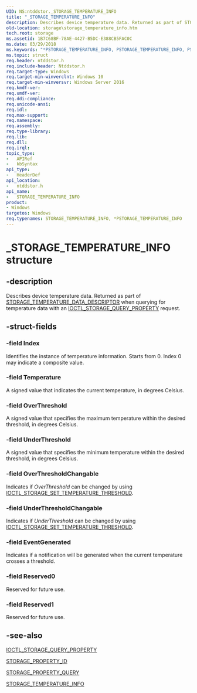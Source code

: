 ```yaml
---
UID: NS:ntddstor._STORAGE_TEMPERATURE_INFO
title: "_STORAGE_TEMPERATURE_INFO"
description: Describes device temperature data. Returned as part of STORAGE_TEMPERATURE_DATA_DESCRIPTOR when querying for temperature data with an IOCTL_STORAGE_QUERY_PROPERTY request.
old-location: storage\storage_temperature_info.htm
tech.root: storage
ms.assetid: 1B7C68BF-78AE-4427-B5DC-E388CB5FAC0C
ms.date: 03/29/2018
ms.keywords: "*PSTORAGE_TEMPERATURE_INFO, PSTORAGE_TEMPERATURE_INFO, PSTORAGE_TEMPERATURE_INFO structure pointer [Storage Devices], STORAGE_TEMPERATURE_INFO, STORAGE_TEMPERATURE_INFO structure [Storage Devices], _STORAGE_TEMPERATURE_INFO, ntddstor/PSTORAGE_TEMPERATURE_INFO, ntddstor/STORAGE_TEMPERATURE_INFO, storage.storage_temperature_info"
ms.topic: struct
req.header: ntddstor.h
req.include-header: Ntddstor.h
req.target-type: Windows
req.target-min-winverclnt: Windows 10
req.target-min-winversvr: Windows Server 2016
req.kmdf-ver: 
req.umdf-ver: 
req.ddi-compliance: 
req.unicode-ansi: 
req.idl: 
req.max-support: 
req.namespace: 
req.assembly: 
req.type-library: 
req.lib: 
req.dll: 
req.irql: 
topic_type:
-	APIRef
-	kbSyntax
api_type:
-	HeaderDef
api_location:
-	ntddstor.h
api_name:
-	STORAGE_TEMPERATURE_INFO
product:
- Windows
targetos: Windows
req.typenames: STORAGE_TEMPERATURE_INFO, *PSTORAGE_TEMPERATURE_INFO
---
```


# _STORAGE_TEMPERATURE_INFO structure


## -description


Describes  device temperature data. Returned as part of <a href="https://msdn.microsoft.com/library/windows/hardware/mt651017">STORAGE_TEMPERATURE_DATA_DESCRIPTOR</a> when querying for temperature data with an <a href="https://msdn.microsoft.com/library/windows/hardware/ff560590">IOCTL_STORAGE_QUERY_PROPERTY</a> request. 


## -struct-fields




### -field Index

Identifies the instance of temperature information. Starts from 0. Index 0 may indicate a composite value.      


### -field Temperature

A signed value that indicates the current temperature, in degrees Celsius. 


### -field OverThreshold

A signed value that specifies the maximum temperature within the desired threshold, in degrees Celsius.


### -field UnderThreshold

A signed value that specifies the minimum temperature within the desired threshold, in degrees Celsius.


### -field OverThresholdChangable

Indicates if <i>OverThreshold</i> can be changed by using <a href="https://msdn.microsoft.com/library/windows/hardware/mt650982">IOCTL_STORAGE_SET_TEMPERATURE_THRESHOLD</a>.


### -field UnderThresholdChangable

Indicates if <i>UnderThreshold</i> can be changed by using <a href="https://msdn.microsoft.com/library/windows/hardware/mt650982">IOCTL_STORAGE_SET_TEMPERATURE_THRESHOLD</a>.


### -field EventGenerated

Indicates if a notification will be generated when the current temperature crosses a threshold.


### -field Reserved0

Reserved for future use.


### -field Reserved1

Reserved for future use.


## -see-also




<a href="https://msdn.microsoft.com/library/windows/hardware/ff560590">IOCTL_STORAGE_QUERY_PROPERTY</a>



<a href="https://msdn.microsoft.com/library/windows/hardware/ff566996">STORAGE_PROPERTY_ID</a>



<a href="https://msdn.microsoft.com/library/windows/hardware/ff566997">STORAGE_PROPERTY_QUERY</a>



<a href="https://msdn.microsoft.com/library/windows/hardware/mt651018">STORAGE_TEMPERATURE_INFO</a>
 

 

